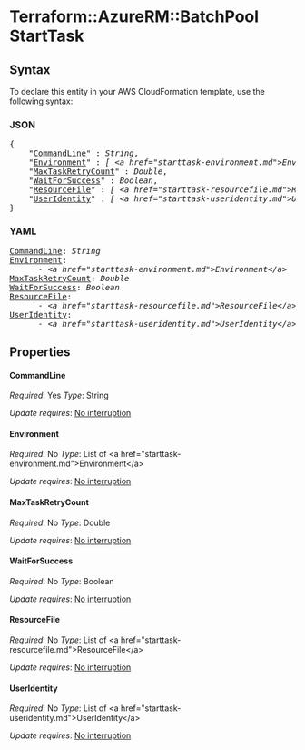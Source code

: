 # Terraform::AzureRM::BatchPool StartTask

## Syntax

To declare this entity in your AWS CloudFormation template, use the following syntax:

### JSON

<pre>
{
    "<a href="#commandline" title="CommandLine">CommandLine</a>" : <i>String</i>,
    "<a href="#environment" title="Environment">Environment</a>" : <i>[ &lt;a href=&#34;starttask-environment.md&#34;&gt;Environment&lt;/a&gt;, ... ]</i>,
    "<a href="#maxtaskretrycount" title="MaxTaskRetryCount">MaxTaskRetryCount</a>" : <i>Double</i>,
    "<a href="#waitforsuccess" title="WaitForSuccess">WaitForSuccess</a>" : <i>Boolean</i>,
    "<a href="#resourcefile" title="ResourceFile">ResourceFile</a>" : <i>[ &lt;a href=&#34;starttask-resourcefile.md&#34;&gt;ResourceFile&lt;/a&gt;, ... ]</i>,
    "<a href="#useridentity" title="UserIdentity">UserIdentity</a>" : <i>[ &lt;a href=&#34;starttask-useridentity.md&#34;&gt;UserIdentity&lt;/a&gt;, ... ]</i>
}
</pre>

### YAML

<pre>
<a href="#commandline" title="CommandLine">CommandLine</a>: <i>String</i>
<a href="#environment" title="Environment">Environment</a>: <i>
      - &lt;a href=&#34;starttask-environment.md&#34;&gt;Environment&lt;/a&gt;</i>
<a href="#maxtaskretrycount" title="MaxTaskRetryCount">MaxTaskRetryCount</a>: <i>Double</i>
<a href="#waitforsuccess" title="WaitForSuccess">WaitForSuccess</a>: <i>Boolean</i>
<a href="#resourcefile" title="ResourceFile">ResourceFile</a>: <i>
      - &lt;a href=&#34;starttask-resourcefile.md&#34;&gt;ResourceFile&lt;/a&gt;</i>
<a href="#useridentity" title="UserIdentity">UserIdentity</a>: <i>
      - &lt;a href=&#34;starttask-useridentity.md&#34;&gt;UserIdentity&lt;/a&gt;</i>
</pre>

## Properties

#### CommandLine

_Required_: Yes
_Type_: String

_Update requires_: [No interruption](https://docs.aws.amazon.com/AWSCloudFormation/latest/UserGuide/using-cfn-updating-stacks-update-behaviors.html#update-no-interrupt)

#### Environment

_Required_: No
_Type_: List of &lt;a href=&#34;starttask-environment.md&#34;&gt;Environment&lt;/a&gt;

_Update requires_: [No interruption](https://docs.aws.amazon.com/AWSCloudFormation/latest/UserGuide/using-cfn-updating-stacks-update-behaviors.html#update-no-interrupt)

#### MaxTaskRetryCount

_Required_: No
_Type_: Double

_Update requires_: [No interruption](https://docs.aws.amazon.com/AWSCloudFormation/latest/UserGuide/using-cfn-updating-stacks-update-behaviors.html#update-no-interrupt)

#### WaitForSuccess

_Required_: No
_Type_: Boolean

_Update requires_: [No interruption](https://docs.aws.amazon.com/AWSCloudFormation/latest/UserGuide/using-cfn-updating-stacks-update-behaviors.html#update-no-interrupt)

#### ResourceFile

_Required_: No
_Type_: List of &lt;a href=&#34;starttask-resourcefile.md&#34;&gt;ResourceFile&lt;/a&gt;

_Update requires_: [No interruption](https://docs.aws.amazon.com/AWSCloudFormation/latest/UserGuide/using-cfn-updating-stacks-update-behaviors.html#update-no-interrupt)

#### UserIdentity

_Required_: No
_Type_: List of &lt;a href=&#34;starttask-useridentity.md&#34;&gt;UserIdentity&lt;/a&gt;

_Update requires_: [No interruption](https://docs.aws.amazon.com/AWSCloudFormation/latest/UserGuide/using-cfn-updating-stacks-update-behaviors.html#update-no-interrupt)

